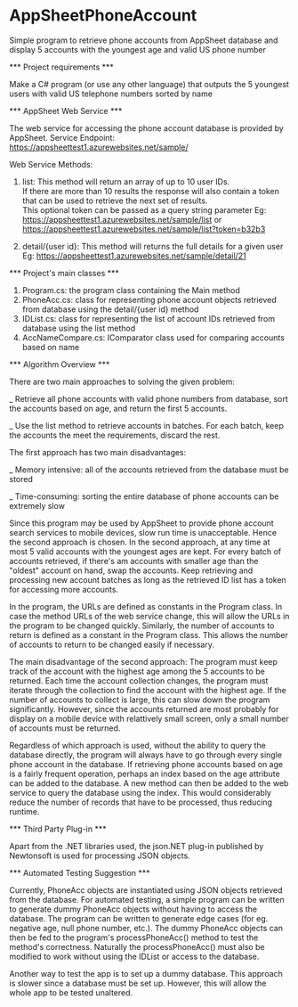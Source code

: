 # AppSheetPhoneAccount
Simple program to retrieve phone accounts from AppSheet database and display 5 accounts with the youngest age and valid US phone number

*** Project requirements ***

Make a C# program (or use any other language) that outputs the 5 youngest users with valid US telephone numbers sorted by name


*** AppSheet Web Service ***

The web service for accessing the phone account database is provided by AppSheet.
Service Endpoint: https://appsheettest1.azurewebsites.net/sample/

Web Service Methods:

1. list: 
This method will return an array of up to 10 user IDs.  
If there are more than 10 results the response will also contain a token that can be used to retrieve the next set of results.  
This optional token can be passed as a query string parameter
Eg:  https://appsheettest1.azurewebsites.net/sample/list or https://appsheettest1.azurewebsites.net/sample/list?token=b32b3

2. detail/{user id}:
This method will returns the full details for a given user
Eg:  https://appsheettest1.azurewebsites.net/sample/detail/21


*** Project's main classes ***

1. Program.cs: the program class containing the Main method
2. PhoneAcc.cs: class for representing phone account objects retrieved from database using the detail/{user id} method
3. IDList.cs: class for representing the list of account IDs retrieved from database using the list method
4. AccNameCompare.cs: IComparator class used for comparing accounts based on name


*** Algorithm Overview ***

There are two main approaches to solving the given problem: 

_ Retrieve all phone accounts with valid phone numbers from database, sort the accounts based on age, and return the first 5 accounts.

_ Use the list method to retrieve accounts in batches. For each batch, keep the accounts the meet the requirements, discard the rest.

The first approach has two main disadvantages: 

_ Memory intensive: all of the accounts retrieved from the database must be stored

_ Time-consuming: sorting the entire database of phone accounts can be extremely slow

Since this program may be used by AppSheet to provide phone account search services to mobile devices, slow run time is unacceptable.
Hence the second approach is chosen.
In the second approach, at any time at most 5 valid accounts with the youngest ages are kept. 
For every batch of accounts retrieved, if there's am accounts with smaller age than the "oldest" account on hand, swap the accounts.
Keep retrieving and processing new account batches as long as the retrieved ID list has a token for accessing more accounts.

In the program, the URLs are defined as constants in the Program class. 
In case the method URLs of the web service change, this will allow the URLs in the program to be changed quickly.
Similarly, the number of accounts to return is defined as a constant in the Program class.
This allows the number of accounts to return to be changed easily if necessary.

The main disadvantage of the second approach:
The program must keep track of the account with the highest age among the 5 accounts to be returned.
Each time the account collection changes, the program must iterate through the collection to find the account with the highest age.
If the number of accounts to collect is large, this can slow down the program significantly.
However, since the accounts returned are most probably for display on a mobile device with relattively small screen,
only a small number of accounts must be returned.

Regardless of which approach is used, without the ability to query the database directly, the program will always have to go through every single phone account in the database. If retrieving phone accounts based on age is a fairly frequent operation, perhaps an index based on the age attribute can be added to the database. A new method can then be added to the web service to query the database using the index. This would considerably reduce the number of records that have to be processed, thus reducing runtime. 


*** Third Party Plug-in ***

Apart from the .NET libraries used, the json.NET plug-in published by Newtonsoft is used for processing JSON objects.


*** Automated Testing Suggestion ***

Currently, PhoneAcc objects are instantiated using JSON objects retrieved from the database.
For automated testing, a simple program can be written to generate dummy PhoneAcc objects without having to access the database.
The program can be written to generate edge cases (for eg. negative age, null phone number, etc.).
The dummy PhoneAcc objects can then be fed to the program's processPhoneAcc() method to test the method's correctness.
Naturally the processPhoneAcc() must also be modified to work without using the IDList or access to the database.

Another way to test the app is to set up a dummy database. This approach is slower since a database must be set up.
However, this will allow the whole app to be tested unaltered. 
